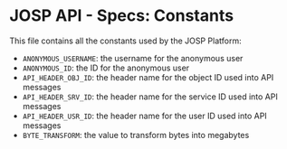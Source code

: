 # JOSP API - Specs: Constants

This file contains all the constants used by the JOSP Platform:

* `ANONYMOUS_USERNAME`: the username for the anonymous user
* `ANONYMOUS_ID`: the ID for the anonymous user
* `API_HEADER_OBJ_ID`: the header name for the object ID used into API messages
* `API_HEADER_SRV_ID`: the header name for the service ID used into API messages
* `API_HEADER_USR_ID`: the header name for the user ID used into API messages
* `BYTE_TRANSFORM`: the value to transform bytes into megabytes
